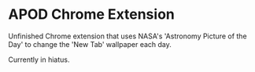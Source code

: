 # APOD Chrome Extension
Unfinished Chrome extension that uses NASA's 'Astronomy Picture of the Day' to change the 'New Tab' wallpaper each day.

Currently in hiatus.
